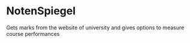 # NotenSpiegel
Gets marks from the website of university and gives options to measure course performances
